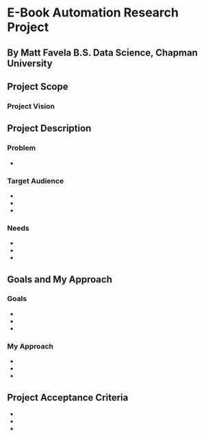 # E-Book Automation Research Project
## By Matt Favela B.S. Data Science, Chapman University

## Project Scope
### Project Vision
## Project Description
### Problem
*
### Target Audience
*
*
*
### Needs
*
*
*
## Goals and My Approach
### Goals
*
*
*
### My Approach
*
*
*
## Project Acceptance Criteria
*
*
*
